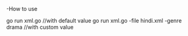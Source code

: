 -How to use

go run xml.go //with default value
go run xml.go -file hindi.xml -genre drama //with custom value
